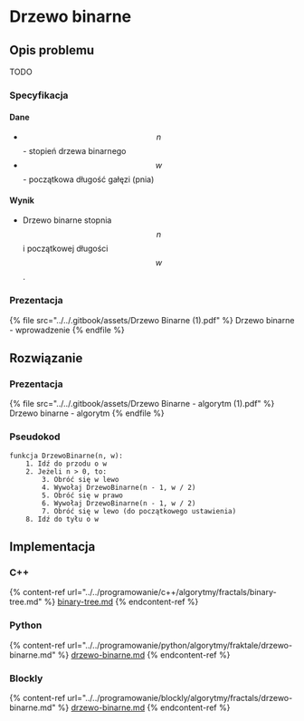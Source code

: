 # Drzewo binarne

## Opis problemu

TODO

### Specyfikacja

#### Dane

* $$n$$ - stopień drzewa binarnego
* $$w$$ - początkowa długość gałęzi (pnia)

#### Wynik

* Drzewo binarne stopnia $$n$$ i początkowej długości $$w$$.

### Prezentacja

{% file src="../../.gitbook/assets/Drzewo Binarne (1).pdf" %}
Drzewo binarne - wprowadzenie
{% endfile %}

## Rozwiązanie

### Prezentacja

{% file src="../../.gitbook/assets/Drzewo Binarne - algorytm (1).pdf" %}
Drzewo binarne - algorytm
{% endfile %}

### Pseudokod

```
funkcja DrzewoBinarne(n, w):
    1. Idź do przodu o w
    2. Jeżeli n > 0, to:
        3. Obróć się w lewo
        4. Wywołaj DrzewoBinarne(n - 1, w / 2)
        5. Obróć się w prawo
        6. Wywołaj DrzewoBinarne(n - 1, w / 2)
        7. Obróć się w lewo (do początkowego ustawienia)
    8. Idź do tyłu o w
```

## Implementacja

### C++

{% content-ref url="../../programowanie/c++/algorytmy/fractals/binary-tree.md" %}
[binary-tree.md](../../programowanie/c++/algorytmy/fractals/binary-tree.md)
{% endcontent-ref %}

### Python

{% content-ref url="../../programowanie/python/algorytmy/fraktale/drzewo-binarne.md" %}
[drzewo-binarne.md](../../programowanie/python/algorytmy/fraktale/drzewo-binarne.md)
{% endcontent-ref %}

### Blockly

{% content-ref url="../../programowanie/blockly/algorytmy/fractals/drzewo-binarne.md" %}
[drzewo-binarne.md](../../programowanie/blockly/algorytmy/fractals/drzewo-binarne.md)
{% endcontent-ref %}
